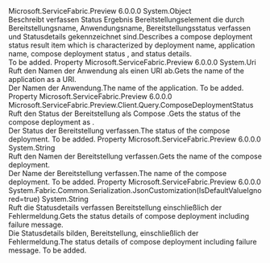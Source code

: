 <Type Name="ComposeDeploymentStatusResultItem" FullName="Microsoft.ServiceFabric.Preview.Client.Query.ComposeDeploymentStatusResultItem">
  <TypeSignature Language="C#" Value="public sealed class ComposeDeploymentStatusResultItem" />
  <TypeSignature Language="ILAsm" Value=".class public auto ansi sealed beforefieldinit ComposeDeploymentStatusResultItem extends System.Object" />
  <TypeSignature Language="DocId" Value="T:Microsoft.ServiceFabric.Preview.Client.Query.ComposeDeploymentStatusResultItem" />
  <TypeSignature Language="VB.NET" Value="Public NotInheritable Class ComposeDeploymentStatusResultItem" />
  <TypeSignature Language="F#" Value="type ComposeDeploymentStatusResultItem = class" />
  <AssemblyInfo>
    <AssemblyName>Microsoft.ServiceFabric.Preview</AssemblyName>
    <AssemblyVersion>6.0.0.0</AssemblyVersion>
  </AssemblyInfo>
  <Base>
    <BaseTypeName>System.Object</BaseTypeName>
  </Base>
  <Interfaces />
  <Docs>
    <summary>
      <para><span data-ttu-id="2154b-101">Beschreibt verfassen Status Ergebnis Bereitstellungselement die durch Bereitstellungsname, Anwendungsname, Bereitstellungsstatus verfassen und Statusdetails gekennzeichnet sind.</span><span class="sxs-lookup"><span data-stu-id="2154b-101">Describes a compose deployment status result item which is characterized by deployment name, application name, compose deployment status , and status details.</span></span></para>
    </summary>
    <remarks>To be added.</remarks>
  </Docs>
  <Members>
    <Member MemberName="ApplicationName">
      <MemberSignature Language="C#" Value="public Uri ApplicationName { get; }" />
      <MemberSignature Language="ILAsm" Value=".property instance class System.Uri ApplicationName" />
      <MemberSignature Language="DocId" Value="P:Microsoft.ServiceFabric.Preview.Client.Query.ComposeDeploymentStatusResultItem.ApplicationName" />
      <MemberSignature Language="VB.NET" Value="Public ReadOnly Property ApplicationName As Uri" />
      <MemberSignature Language="F#" Value="member this.ApplicationName : Uri" Usage="Microsoft.ServiceFabric.Preview.Client.Query.ComposeDeploymentStatusResultItem.ApplicationName" />
      <MemberType>Property</MemberType>
      <AssemblyInfo>
        <AssemblyName>Microsoft.ServiceFabric.Preview</AssemblyName>
        <AssemblyVersion>6.0.0.0</AssemblyVersion>
      </AssemblyInfo>
      <ReturnValue>
        <ReturnType>System.Uri</ReturnType>
      </ReturnValue>
      <Docs>
        <summary>
          <para><span data-ttu-id="2154b-102">Ruft den Namen der Anwendung als einen URI ab.</span><span class="sxs-lookup"><span data-stu-id="2154b-102">Gets the name of the application as a URI.</span></span></para>
        </summary>
        <value>
          <para><span data-ttu-id="2154b-103">Der Namen der Anwendung.</span><span class="sxs-lookup"><span data-stu-id="2154b-103">The name of the application.</span></span></para>
        </value>
        <remarks>To be added.</remarks>
      </Docs>
    </Member>
    <Member MemberName="ComposeDeploymentStatus">
      <MemberSignature Language="C#" Value="public Microsoft.ServiceFabric.Preview.Client.Query.ComposeDeploymentStatus ComposeDeploymentStatus { get; }" />
      <MemberSignature Language="ILAsm" Value=".property instance valuetype Microsoft.ServiceFabric.Preview.Client.Query.ComposeDeploymentStatus ComposeDeploymentStatus" />
      <MemberSignature Language="DocId" Value="P:Microsoft.ServiceFabric.Preview.Client.Query.ComposeDeploymentStatusResultItem.ComposeDeploymentStatus" />
      <MemberSignature Language="VB.NET" Value="Public ReadOnly Property ComposeDeploymentStatus As ComposeDeploymentStatus" />
      <MemberSignature Language="F#" Value="member this.ComposeDeploymentStatus : Microsoft.ServiceFabric.Preview.Client.Query.ComposeDeploymentStatus" Usage="Microsoft.ServiceFabric.Preview.Client.Query.ComposeDeploymentStatusResultItem.ComposeDeploymentStatus" />
      <MemberType>Property</MemberType>
      <AssemblyInfo>
        <AssemblyName>Microsoft.ServiceFabric.Preview</AssemblyName>
        <AssemblyVersion>6.0.0.0</AssemblyVersion>
      </AssemblyInfo>
      <ReturnValue>
        <ReturnType>Microsoft.ServiceFabric.Preview.Client.Query.ComposeDeploymentStatus</ReturnType>
      </ReturnValue>
      <Docs>
        <summary>
          <para><span data-ttu-id="2154b-104">Ruft den Status der Bereitstellung als Compose <see cref="P:Microsoft.ServiceFabric.Preview.Client.Query.ComposeDeploymentStatusResultItem.ComposeDeploymentStatus" />.</span><span class="sxs-lookup"><span data-stu-id="2154b-104">Gets the status of the compose deployment as <see cref="P:Microsoft.ServiceFabric.Preview.Client.Query.ComposeDeploymentStatusResultItem.ComposeDeploymentStatus" />.</span></span></para>
        </summary>
        <value>
          <para><span data-ttu-id="2154b-105">Der Status der Bereitstellung verfassen.</span><span class="sxs-lookup"><span data-stu-id="2154b-105">The status of the compose deployment.</span></span></para>
        </value>
        <remarks>To be added.</remarks>
      </Docs>
    </Member>
    <Member MemberName="DeploymentName">
      <MemberSignature Language="C#" Value="public string DeploymentName { get; }" />
      <MemberSignature Language="ILAsm" Value=".property instance string DeploymentName" />
      <MemberSignature Language="DocId" Value="P:Microsoft.ServiceFabric.Preview.Client.Query.ComposeDeploymentStatusResultItem.DeploymentName" />
      <MemberSignature Language="VB.NET" Value="Public ReadOnly Property DeploymentName As String" />
      <MemberSignature Language="F#" Value="member this.DeploymentName : string" Usage="Microsoft.ServiceFabric.Preview.Client.Query.ComposeDeploymentStatusResultItem.DeploymentName" />
      <MemberType>Property</MemberType>
      <AssemblyInfo>
        <AssemblyName>Microsoft.ServiceFabric.Preview</AssemblyName>
        <AssemblyVersion>6.0.0.0</AssemblyVersion>
      </AssemblyInfo>
      <ReturnValue>
        <ReturnType>System.String</ReturnType>
      </ReturnValue>
      <Docs>
        <summary>
          <para><span data-ttu-id="2154b-106">Ruft den Namen der Bereitstellung verfassen.</span><span class="sxs-lookup"><span data-stu-id="2154b-106">Gets the name of the compose deployment.</span></span></para>
        </summary>
        <value>
          <para><span data-ttu-id="2154b-107">Der Name der Bereitstellung verfassen.</span><span class="sxs-lookup"><span data-stu-id="2154b-107">The name of the compose deployment.</span></span></para>
        </value>
        <remarks>To be added.</remarks>
      </Docs>
    </Member>
    <Member MemberName="StatusDetails">
      <MemberSignature Language="C#" Value="public string StatusDetails { get; }" />
      <MemberSignature Language="ILAsm" Value=".property instance string StatusDetails" />
      <MemberSignature Language="DocId" Value="P:Microsoft.ServiceFabric.Preview.Client.Query.ComposeDeploymentStatusResultItem.StatusDetails" />
      <MemberSignature Language="VB.NET" Value="Public ReadOnly Property StatusDetails As String" />
      <MemberSignature Language="F#" Value="member this.StatusDetails : string" Usage="Microsoft.ServiceFabric.Preview.Client.Query.ComposeDeploymentStatusResultItem.StatusDetails" />
      <MemberType>Property</MemberType>
      <AssemblyInfo>
        <AssemblyName>Microsoft.ServiceFabric.Preview</AssemblyName>
        <AssemblyVersion>6.0.0.0</AssemblyVersion>
      </AssemblyInfo>
      <Attributes>
        <Attribute>
          <AttributeName>System.Fabric.Common.Serialization.JsonCustomization(IsDefaultValueIgnored=true)</AttributeName>
        </Attribute>
      </Attributes>
      <ReturnValue>
        <ReturnType>System.String</ReturnType>
      </ReturnValue>
      <Docs>
        <summary>
          <para><span data-ttu-id="2154b-108">Ruft die Statusdetails verfassen Bereitstellung einschließlich der Fehlermeldung.</span><span class="sxs-lookup"><span data-stu-id="2154b-108">Gets the status details of compose deployment including failure message.</span></span> </para>
        </summary>
        <value>
          <para><span data-ttu-id="2154b-109">Die Statusdetails bilden, Bereitstellung, einschließlich der Fehlermeldung.</span><span class="sxs-lookup"><span data-stu-id="2154b-109">The status details of compose deployment including failure message.</span></span></para>
        </value>
        <remarks>To be added.</remarks>
      </Docs>
    </Member>
  </Members>
</Type>